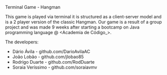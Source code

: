 Terminal Game - Hangman

This game is played via terminal it is structured as a client-server model and is a 2 player version of the classic Hangman. 
Our game is a result of a group project and was made 9 weeks after starting a bootcamp on Java programming language @ <Academia de Código_>. 

The developers:
- Dário Ávila - github.com/DarioAvilaAC
- João Lobão - github.com/jlobao85
- Rodrigo Duarte - github.com/RodDuarte
- Soraia Veríssimo - github.com/soraiavmv